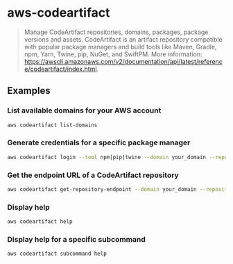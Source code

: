 # aws-codeartifact

> Manage CodeArtifact repositories, domains, packages, package versions and assets. CodeArtifact is an artifact repository compatible with popular package managers and build tools like Maven, Gradle, npm, Yarn, Twine, pip, NuGet, and SwiftPM. More information: <https://awscli.amazonaws.com/v2/documentation/api/latest/reference/codeartifact/index.html>.

## Examples

### List available domains for your AWS account

```bash
aws codeartifact list-domains
```

### Generate credentials for a specific package manager

```bash
aws codeartifact login --tool npm|pip|twine --domain your_domain --repository repository_name
```

### Get the endpoint URL of a CodeArtifact repository

```bash
aws codeartifact get-repository-endpoint --domain your_domain --repository repository_name --format npm|pypi|maven|nuget|generic
```

### Display help

```bash
aws codeartifact help
```

### Display help for a specific subcommand

```bash
aws codeartifact subcommand help
```

